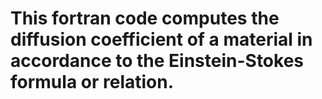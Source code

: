 # This fortran code computes the diffusion coefficient of a material in accordance to the Einstein-Stokes formula or relation.
